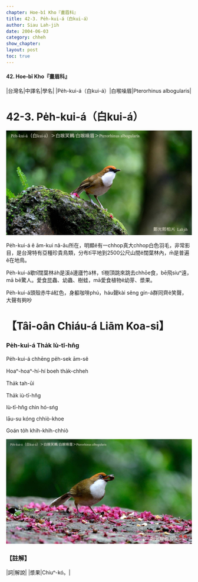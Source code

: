 ```yaml
---
chapter: Hoe-bî Kho『畫眉科』
title: 42-3. Pe̍h-kui-á（白kui-á）
author: Siau Lah-jih
date: 2004-06-03    
category: chheh
show_chapter: 
layout: post
toc: true
---
```


#### 42. Hoe-bî Kho『畫眉科』


|台灣名|中譯名|學名|
|Pe̍h-kui-á（白kui-á）|白喉噪眉|Pterorhinus albogularis|  


# 42-3. Pe̍h-kui-á（白kui-á）

![](../too5/42/42-3-2.Pe̍h-kui-á.jpg)


Pe̍h-kui-á ê ām-kui nâ-âu所在，明顯ê有一chhop真大chhop白色羽毛，非常影目，是台灣特有亞種珍貴鳥類，分布tī平地到2500公尺山間ê闊葉林內，m̄是普遍ê在地鳥。

Pe̍h-kui-á歇tī闊葉林a̍h是溪á邊廬竹á林，tī樹頂跳來跳去chhōe食，bē飛siuⁿ遠，mā bē驚人。愛食昆蟲、幼蟲、樹蛙，mā愛食植物ê幼芽、漿果。

Pe̍h-kui-á頭殼赤牛á紅色，身軀咖啡phú，háu聲kài sêng gín-á群同齊ê笑聲，大聲有夠吵




# 【Tâi-oân Chiáu-á Liām Koa-si】

### **Pe̍h-kui-á Tha̍k Iù-tī-hn̂g**


Pe̍h-kui-á chhēng pe̍h-sek ām-sê

Hoaⁿ-hoaⁿ-hí-hí boeh tha̍k-chheh

Tha̍k tah-ūi

Tha̍k iù-tī-hn̂g

Iù-tī-hn̂g chin hó-sńg

lāu-su kóng chhiò-khoe

Goán to̍h khih-khih-chhiò



![](../too5/42/42-3-1.Pe̍h-kui-á.jpg)



### 【註解】

|詞|解說|
|漿果|Chiuⁿ-kó。|




